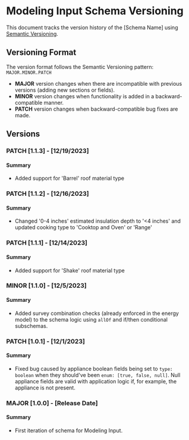 # Modeling Input Schema Versioning

This document tracks the version history of the [Schema Name] using [Semantic Versioning](https://semver.org/).

## Versioning Format

The version format follows the Semantic Versioning pattern: `MAJOR.MINOR.PATCH`

- **MAJOR** version changes when there are incompatible with previous versions (adding new sections or fields).
- **MINOR** version changes when functionality is added in a backward-compatible manner.
- **PATCH** version changes when backward-compatible bug fixes are made.

## Versions

### PATCH [1.1.3] - [12/19/2023]

#### Summary

- Added support for 'Barrel' roof material type

### PATCH [1.1.2] - [12/16/2023]

#### Summary

- Changed '0-4 inches' estimated insulation depth to '<4 inches' and updated cooking type to 'Cooktop and Oven' or 'Range'

### PATCH [1.1.1] - [12/14/2023]

#### Summary

- Added support for 'Shake' roof material type

### MINOR [1.1.0] - [12/5/2023]

#### Summary

- Added survey combination checks (already enforced in the energy model) to the schema logic using `allOf` and if/then conditional subschemas.

### PATCH [1.0.1] - [12/1/2023]

#### Summary

- Fixed bug caused by appliance boolean fields being set to `type: boolean` when they should've been `enum: [true, false, null]`. Null appliance fields are valid with application logic if, for example, the appliance is not present.

### MAJOR [1.0.0] - [Release Date]

#### Summary

- First iteration of schema for Modeling Input.
